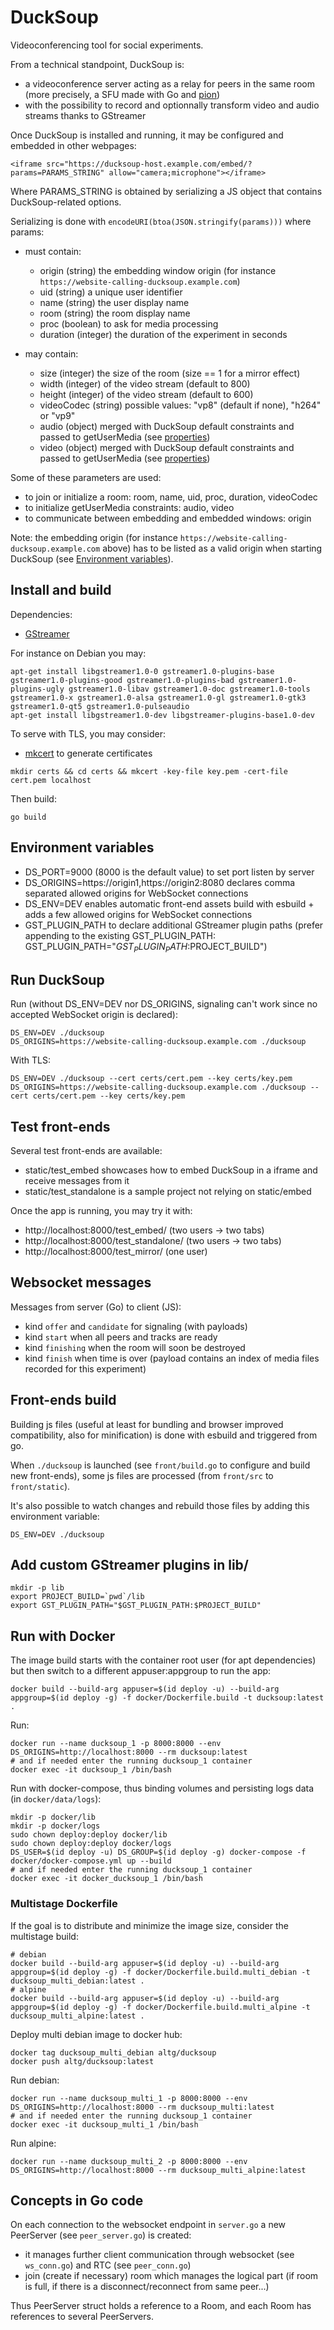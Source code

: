 # DuckSoup

Videoconferencing tool for social experiments.

From a technical standpoint, DuckSoup is:

* a videoconference server acting as a relay for peers in the same room (more precisely, a SFU made with Go and [pion](https://github.com/pion/webrtc))
* with the possibility to record and optionnally transform video and audio streams thanks to GStreamer

Once DuckSoup is installed and running, it may be configured and embedded in other webpages:

```
<iframe src="https://ducksoup-host.example.com/embed/?params=PARAMS_STRING" allow="camera;microphone"></iframe>
```

Where PARAMS_STRING is obtained by serializing a JS object that contains DuckSoup-related options.

Serializing is done with `encodeURI(btoa(JSON.stringify(params)))` where params:

- must contain:

  - origin (string) the embedding window origin (for instance `https://website-calling-ducksoup.example.com`)
  - uid (string) a unique user identifier
  - name (string) the user display name
  - room (string) the room display name
  - proc (boolean) to ask for media processing
  - duration (integer) the duration of the experiment in seconds

- may contain:

  - size (integer) the size of the room (size == 1 for a mirror effect)
  - width (integer) of the video stream (default to 800)
  - height (integer) of the video stream (default to 600)
  - videoCodec (string) possible values: "vp8" (default if none), "h264" or "vp9"
  - audio (object) merged with DuckSoup default constraints and passed to getUserMedia (see [properties](https://developer.mozilla.org/en-US/docs/Web/API/MediaTrackConstraints#properties_of_audio_tracks))
  - video (object) merged with DuckSoup default constraints and passed to getUserMedia (see [properties](https://developer.mozilla.org/en-US/docs/Web/API/MediaTrackConstraints#properties_of_video_tracks))

Some of these parameters are used:

- to join or initialize a room: room, name, uid, proc, duration, videoCodec
- to initialize getUserMedia constraints: audio, video
- to communicate between embedding and embedded windows: origin

Note: the embedding origin (for instance `https://website-calling-ducksoup.example.com` above) has to be listed as a valid origin when starting DuckSoup (see [Environment variables](#environment-variables)).

## Install and build

Dependencies:

- [GStreamer](https://gstreamer.freedesktop.org/documentation/index.html?gi-language=c)

For instance on Debian you may:

```
apt-get install libgstreamer1.0-0 gstreamer1.0-plugins-base gstreamer1.0-plugins-good gstreamer1.0-plugins-bad gstreamer1.0-plugins-ugly gstreamer1.0-libav gstreamer1.0-doc gstreamer1.0-tools gstreamer1.0-x gstreamer1.0-alsa gstreamer1.0-gl gstreamer1.0-gtk3 gstreamer1.0-qt5 gstreamer1.0-pulseaudio
apt-get install libgstreamer1.0-dev libgstreamer-plugins-base1.0-dev
```

To serve with TLS, you may consider:

- [mkcert](https://github.com/FiloSottile/mkcert) to generate certificates

```
mkdir certs && cd certs && mkcert -key-file key.pem -cert-file cert.pem localhost 
```

Then build:

```
go build
```

## Environment variables

- DS_PORT=9000 (8000 is the default value) to set port listen by server
- DS_ORIGINS=https://origin1,https://origin2:8080 declares comma separated allowed origins for WebSocket connections
- DS_ENV=DEV enables automatic front-end assets build with esbuild + adds a few allowed origins for WebSocket connections
- GST_PLUGIN_PATH to declare additional GStreamer plugin paths (prefer appending to the existing GST_PLUGIN_PATH: GST_PLUGIN_PATH="$GST_PLUGIN_PATH:$PROJECT_BUILD")

## Run DuckSoup

Run (without DS_ENV=DEV nor DS_ORIGINS, signaling can't work since no accepted WebSocket origin is declared):

```
DS_ENV=DEV ./ducksoup
DS_ORIGINS=https://website-calling-ducksoup.example.com ./ducksoup
```

With TLS:

```
DS_ENV=DEV ./ducksoup --cert certs/cert.pem --key certs/key.pem
DS_ORIGINS=https://website-calling-ducksoup.example.com ./ducksoup --cert certs/cert.pem --key certs/key.pem
```

## Test front-ends

Several test front-ends are available:

- static/test_embed showcases how to embed DuckSoup in a iframe and receive messages from it
- static/test_standalone is a sample project not relying on static/embed

Once the app is running, you may try it with:

- http://localhost:8000/test_embed/ (two users -> two tabs)
- http://localhost:8000/test_standalone/ (two users -> two tabs)
- http://localhost:8000/test_mirror/ (one user)

## Websocket messages

Messages from server (Go) to client (JS):

- kind `offer` and `candidate` for signaling (with payloads)
- kind `start` when all peers and tracks are ready
- kind `finishing` when the room will soon be destroyed
- kind `finish` when time is over (payload contains an index of media files recorded for this experiment)

## Front-ends build

Building js files (useful at least for bundling and browser improved compatibility, also for minification) is done with esbuild and triggered from go.

When `./ducksoup` is launched (see `front/build.go` to configure and build new front-ends), some js files are processed (from `front/src` to `front/static`).

It's also possible to watch changes and rebuild those files by adding this environment variable:

```
DS_ENV=DEV ./ducksoup
```

## Add custom GStreamer plugins in lib/

```
mkdir -p lib
export PROJECT_BUILD=`pwd`/lib
export GST_PLUGIN_PATH="$GST_PLUGIN_PATH:$PROJECT_BUILD"
```

## Run with Docker

The image build starts with the container root user (for apt dependencies) but then switch to a different appuser:appgroup to run the app:

```
docker build --build-arg appuser=$(id deploy -u) --build-arg appgroup=$(id deploy -g) -f docker/Dockerfile.build -t ducksoup:latest .
```

Run:

```
docker run --name ducksoup_1 -p 8000:8000 --env DS_ORIGINS=http://localhost:8000 --rm ducksoup:latest
# and if needed enter the running ducksoup_1 container
docker exec -it ducksoup_1 /bin/bash
```

Run with docker-compose, thus binding volumes and persisting logs data (in `docker/data/logs`):

```
mkdir -p docker/lib
mkdir -p docker/logs
sudo chown deploy:deploy docker/lib
sudo chown deploy:deploy docker/logs
DS_USER=$(id deploy -u) DS_GROUP=$(id deploy -g) docker-compose -f docker/docker-compose.yml up --build
# and if needed enter the running ducksoup_1 container
docker exec -it docker_ducksoup_1 /bin/bash
```

### Multistage Dockerfile

If the goal is to distribute and minimize the image size, consider the multistage build:

```
# debian
docker build --build-arg appuser=$(id deploy -u) --build-arg appgroup=$(id deploy -g) -f docker/Dockerfile.build.multi_debian -t ducksoup_multi_debian:latest .
# alpine
docker build --build-arg appuser=$(id deploy -u) --build-arg appgroup=$(id deploy -g) -f docker/Dockerfile.build.multi_alpine -t ducksoup_multi_alpine:latest .
```

Deploy multi debian image to docker hub:

```
docker tag ducksoup_multi_debian altg/ducksoup
docker push altg/ducksoup:latest
```

Run debian:

```
docker run --name ducksoup_multi_1 -p 8000:8000 --env DS_ORIGINS=http://localhost:8000 --rm ducksoup_multi:latest
# and if needed enter the running ducksoup_1 container
docker exec -it ducksoup_multi_1 /bin/bash
```

Run alpine:

```
docker run --name ducksoup_multi_2 -p 8000:8000 --env DS_ORIGINS=http://localhost:8000 --rm ducksoup_multi_alpine:latest
```

## Concepts in Go code

On each connection to the websocket endpoint in `server.go` a new PeerServer (see `peer_server.go`) is created:

- it manages further client communication through websocket (see `ws_conn.go`) and RTC (see `peer_conn.go`)
- join (create if necessary) room which manages the logical part (if room is full, if there is a disconnect/reconnect from same peer...)

Thus PeerServer struct holds a reference to a Room, and each Room has references to several PeerServers.